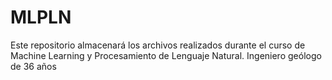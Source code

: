 # MLPLN
Este repositorio almacenará los archivos realizados durante el curso de Machine Learning y Procesamiento de Lenguaje Natural. 
Ingeniero geólogo de 36 años
